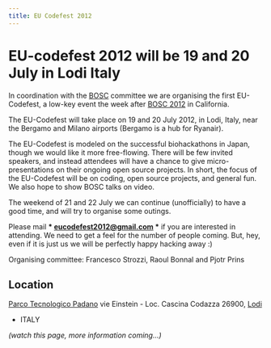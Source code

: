 ```yaml
---
title: EU Codefest 2012
---
```


EU-codefest 2012 will be 19 and 20 July in Lodi Italy
=====================================================

In coordination with the [BOSC](BOSC "wikilink") committee we are
organising the first EU-Codefest, a low-key event the week after [BOSC
2012](BOSC_2012 "wikilink") in California.

The EU-Codefest will take place on 19 and 20 July 2012, in Lodi, Italy,
near the Bergamo and Milano airports (Bergamo is a hub for Ryanair).

The EU-Codefest is modeled on the successful biohackathons in Japan,
though we would like it more free-flowing. There will be few invited
speakers, and instead attendees will have a chance to give
micro-presentations on their ongoing open source projects. In short, the
focus of the EU-Codefest will be on coding, open source projects, and
general fun. We also hope to show BOSC talks on video.

The weekend of 21 and 22 July we can continue (unofficially) to have a
good time, and will try to organise some outings.

Please mail **\* eucodefest2012@gmail.com \*** if you are interested in
attending. We need to get a feel for the number of people coming. But,
hey, even if it is just us we will be perfectly happy hacking away :)

Organising committee: Francesco Strozzi, Raoul Bonnal and Pjotr Prins

Location
--------

[Parco Tecnologico Padano](http://www.tecnoparco.org/) vie Einstein -
Loc. Cascina Codazza 26900,
[Lodi](http://www.openstreetmap.org/?lat=45.31&lon=9.508&zoom=10&layers=M)
- ITALY

*(watch this page, more information coming...)*
